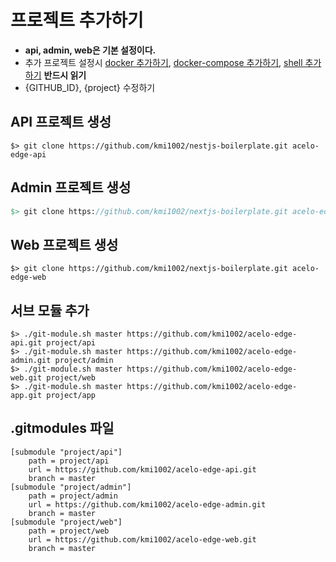 # 프로젝트 추가하기
* **api, admin, web은 기본 설정이다.**
* 추가 프로젝트 설정시 [docker 추가하기](add_docker.md), [docker-compose 추가하기](add_docker-compose.md), [shell 추가하기](add_shell.md) **반드시 읽기**
* {GITHUB_ID}, {project} 수정하기

## API 프로젝트 생성
```
$> git clone https://github.com/kmi1002/nestjs-boilerplate.git acelo-edge-api
```

## Admin 프로젝트 생성
```p
$> git clone https://github.com/kmi1002/nextjs-boilerplate.git acelo-edge-admin
```

## Web 프로젝트 생성
```
$> git clone https://github.com/kmi1002/nextjs-boilerplate.git acelo-edge-web
```

## 서브 모듈 추가
```
$> ./git-module.sh master https://github.com/kmi1002/acelo-edge-api.git project/api
$> ./git-module.sh master https://github.com/kmi1002/acelo-edge-admin.git project/admin
$> ./git-module.sh master https://github.com/kmi1002/acelo-edge-web.git project/web
$> ./git-module.sh master https://github.com/kmi1002/acelo-edge-app.git project/app
```

## .gitmodules 파일
```
[submodule "project/api"]
	path = project/api
	url = https://github.com/kmi1002/acelo-edge-api.git
	branch = master
[submodule "project/admin"]
	path = project/admin
	url = https://github.com/kmi1002/acelo-edge-admin.git
	branch = master
[submodule "project/web"]
	path = project/web
	url = https://github.com/kmi1002/acelo-edge-web.git
	branch = master
```
